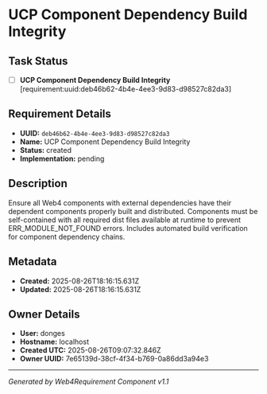 # UCP Component Dependency Build Integrity

## Task Status
- [ ] **UCP Component Dependency Build Integrity** [requirement:uuid:deb46b62-4b4e-4ee3-9d83-d98527c82da3]

## Requirement Details

- **UUID:** `deb46b62-4b4e-4ee3-9d83-d98527c82da3`
- **Name:** UCP Component Dependency Build Integrity
- **Status:** created
- **Implementation:** pending

## Description

Ensure all Web4 components with external dependencies have their dependent components properly built and distributed. Components must be self-contained with all required dist files available at runtime to prevent ERR_MODULE_NOT_FOUND errors. Includes automated build verification for component dependency chains.

## Metadata

- **Created:** 2025-08-26T18:16:15.631Z
- **Updated:** 2025-08-26T18:16:15.631Z

## Owner Details

- **User:** donges
- **Hostname:** localhost
- **Created UTC:** 2025-08-26T09:07:32.846Z
- **Owner UUID:** 7e65139d-38cf-4f34-b769-0a86dd3a94e3

---

*Generated by Web4Requirement Component v1.1*